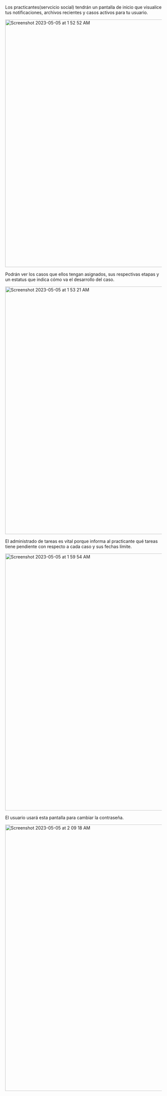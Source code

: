 Los practicantes(servcicio social) tendrán un pantalla de inicio que visualice tus notificaciones, archivos recientes y casos activos para tu usuario.

<img width="794" alt="Screenshot 2023-05-05 at 1 52 52 AM" src="https://user-images.githubusercontent.com/123345341/236592029-15af93db-6f08-4113-95d9-29a896607f68.png">

Podrán ver los casos que ellos tengan asignados, sus respectivas etapas y un estatus que indica cómo va el desarrollo del caso.

<img width="794" alt="Screenshot 2023-05-05 at 1 53 21 AM" src="https://user-images.githubusercontent.com/123345341/236592072-d81c13c2-e1a9-4870-b421-2e3ea5e26387.png">

El administrado de tareas es vital porque informa al practicante qué tareas tiene pendiente con respecto a cada caso y sus fechas límite.

<img width="824" alt="Screenshot 2023-05-05 at 1 59 54 AM" src="https://user-images.githubusercontent.com/123345341/236592104-3db16df5-c49a-46a2-80ec-e56abd15408b.png">

El usuario usará esta pantalla para cambiar la contraseña. 

<img width="854" alt="Screenshot 2023-05-05 at 2 09 18 AM" src="https://user-images.githubusercontent.com/123345341/236592170-e55e5e86-eaa9-488f-b304-75ab60446926.png">
